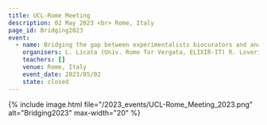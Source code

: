 ```yaml
---
title: UCL-Rome Meeting
description: 02 May 2023 <br> Rome, Italy
page_id: Bridging2023
event:
  - name: Bridging the gap between experimentalists biocurators and analysis tool providers.
    organisers: L. Licata (Univ. Rome Tor Vergata, ELIXIR-IT) R. Lovering (UCL, UK)
    teachers: []
    venue: Rome, Italy
    event_date: 2023/05/02
    state: closed
---
```


{% include image.html file="/2023_events/UCL-Rome_Meeting_2023.png"  alt="Bridging2023" max-width="20" %}
